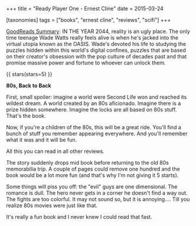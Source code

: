 +++
title = "Ready Player One - Ernest Cline"
date = 2015-03-24

[taxonomies]
tags = ["books", "ernest cline", "reviews", "scifi"]
+++

[GoodReads Summary](https://www.goodreads.com/book/show/9969571-ready-player-one):
IN THE YEAR 2044, reality is an ugly place. The only time teenage Wade Watts
really feels alive is when he's jacked into the virtual utopia known as the
OASIS. Wade's devoted his life to studying the puzzles hidden within this
world's digital confines, puzzles that are based on their creator's obsession
with the pop culture of decades past and that promise massive power and
fortune to whoever can unlock them.

<!-- more -->

{{ stars(stars=5) }}

**80s, Back to Back**

First, small spoiler: imagine a world were Second Life won and reached its
wildest dream. A world created by an 80s aficionado. Imagine there is a prize
hidden somewhere. Imagine the locks are all based on 80s stuff. That's the
book. 

Now, if you're a children of the 80s, this will be a great ride. You'll find a
bunch of stuff you remember appearing everywhere. And you'll remember what it
was and it will be fun. 

All this you can read in all other reviews. 

The story suddenly drops mid book before returning to the old 80s memorabilia
trip. A couple of pages could remove one hundred and the book would be a lot
more fun (and that's why I'm not giving it 5 starts). 

Some things will piss you off: the "evil" guys are one dimensional. The
romance is dull. The hero never gets in a corner he doesn't find a way out.
The fights are too colorful. It may not sound so, but it is annoying.... Till
you realize 80s movies were just like that. 

It's really a fun book and I never knew I could read that fast. 
